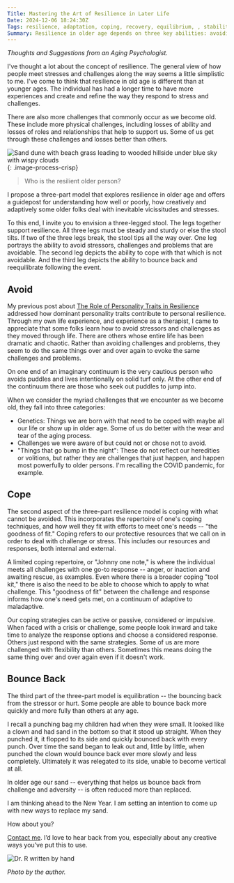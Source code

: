 ```yaml
---
Title: Mastering the Art of Resilience in Later Life  
Date: 2024-12-06 18:24:30Z
Tags: resilience, adaptation, coping, recovery, equilibrium, , stability, wisdom, perseverance
Summary: Resilience in older age depends on three key abilities: avoiding preventable challenges, coping effectively with unavoidable problems, and bouncing back from setbacks. Like a three-legged stool, all components must be strong for stability.
---
```


_Thoughts and Suggestions from an Aging Psychologist._

I've thought a lot about the concept of resilience. The general view of how people meet stresses and challenges along the way seems a little simplistic to me. I've come to think that resilience in old age is different than at younger ages. The individual has had a longer time to have more experiences and create and refine the way they respond to stress and challenges.

There are also more challenges that commonly occur as we become old. These include more physical challenges, including losses of ability and losses of roles and relationships that help to support us. Some of us get through these challenges and losses better than others.

![Sand dune with beach grass leading to wooded hillside under blue sky with wispy clouds]({static}/images/img_6313.jpg){: .image-process-crisp}

> Who is the resilient older person?

I propose a three-part model that explores resilience in older age and offers a guidepost for understanding how well or poorly, how creatively and adaptively some older folks deal with inevitable vicissitudes and stresses.

To this end, I invite you to envision a three-legged stool. The legs together support resilience. All three legs must be steady and sturdy or else the stool tilts. If two of the three legs break, the stool tips all the way over. One leg portrays the ability to avoid stressors, challenges and problems that are avoidable. The second leg depicts the ability to cope with that which is not avoidable. And the third leg depicts the ability to bounce back and reequilibrate following the event.

## Avoid

My previous post about [The Role of Personality Traits in Resilience]({filename}traits.md) addressed how dominant personality traits contribute to personal resilience. Through my own life experience, and experience as a therapist, I came to appreciate that some folks learn how to avoid stressors and challenges as they moved through life. There are others whose entire life has been dramatic and chaotic. Rather than avoiding challenges and problems, they seem to do the same things over and over again to evoke the same challenges and problems.

On one end of an imaginary continuum is the very cautious person who avoids puddles and lives intentionally on solid turf only. At the other end of the continuum there are those who seek out puddles to jump into.

When we consider the myriad challenges that we encounter as we become old, they fall into three categories:

* Genetics: Things we are born with that need to be coped with maybe all our life or show up in older age. Some of us do better with the wear and tear of the aging process.
* Challenges we were aware of but could not or chose not to avoid.
* "Things that go bump in the night": These do not reflect our heredities or volitions, but rather they are challenges that just happen, and happen most powerfully to older persons. I'm recalling the COVID pandemic, for example.

## Cope

The second aspect of the three-part resilience model is coping with what cannot be avoided. This incorporates the repertoire of one's coping techniques, and how well they fit with efforts to meet one's needs -- "the goodness of fit." Coping refers to our protective resources that we call on in order to deal with challenge or stress. This includes our resources and responses, both internal and external.

A limited coping repertoire, or "Johnny one note," is where the individual meets all challenges with one go-to response -- anger, or inaction and awaiting rescue, as examples. Even where there is a broader coping "tool kit," there is also the need to be able to choose which to apply to what challenge. This "goodness of fit" between the challenge and response informs how one's need gets met, on a continuum of adaptive to maladaptive.

Our coping strategies can be active or passive, considered or impulsive. When faced with a crisis or challenge, some people look inward and take time to analyze the response options and choose a considered response. Others just respond with the same strategies. Some of us are more challenged with flexibility than others. Sometimes this means doing the same thing over and over again even if it doesn't work.

## Bounce Back

The third part of the three-part model is equilibration -- the bouncing back from the stressor or hurt. Some people are able to bounce back more quickly and more fully than others at any age.

I recall a punching bag my children had when they were small. It looked like a clown and had sand in the bottom so that it stood up straight. When they punched it, it flopped to its side and quickly bounced back with every punch. Over time the sand began to leak out and, little by little, when punched the clown would bounce back ever more slowly and less completely. Ultimately it was relegated to its side, unable to become vertical at all.

In older age our sand -- everything that helps us bounce back from challenge and adversity -- is often reduced more than replaced.

I am thinking ahead to the New Year. I am setting an intention to come up with new ways to replace my sand.

How about you?

[Contact me]({filename}/pages/contact.md). I’d love to hear back from you, especially about any creative ways you’ve put this to use.

![Dr. R written by hand]({static}/images/dr_r_sm.png)

_Photo by the author._
